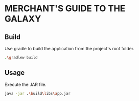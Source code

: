 # MERCHANT'S GUIDE TO THE GALAXY

## Build

Use gradle to build the application from the project's root folder.

```bash
.\gradlew build
```

## Usage

Execute the JAR file.

```bash
java -jar .\build\libs\app.jar
```